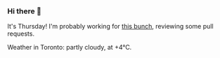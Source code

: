 ### Hi there :wave:

It's Thursday! I'm probably working for [this bunch](https://github.com/kohofinancial), reviewing some pull requests.

Weather in Toronto: partly cloudy, at +4°C.

